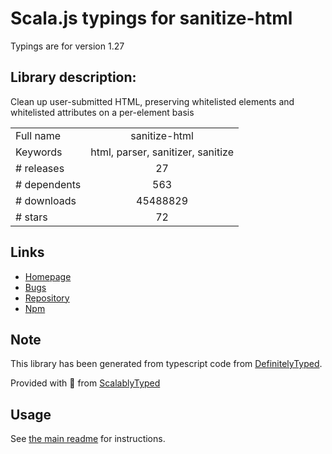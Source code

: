 
# Scala.js typings for sanitize-html

Typings are for version 1.27

## Library description:
Clean up user-submitted HTML, preserving whitelisted elements and whitelisted attributes on a per-element basis

|                    |                 |
| ------------------ | :-------------: |
| Full name          | sanitize-html |
| Keywords           | html, parser, sanitizer, sanitize |
| # releases         | 27 |
| # dependents       | 563 |
| # downloads        | 45488829 |
| # stars            | 72 |

## Links
- [Homepage](https://github.com/apostrophecms/sanitize-html#readme)
- [Bugs](https://github.com/apostrophecms/sanitize-html/issues)
- [Repository](https://github.com/apostrophecms/sanitize-html)
- [Npm](https://www.npmjs.com/package/sanitize-html)
    


## Note
This library has been generated from typescript code from [DefinitelyTyped](https://definitelytyped.org).

Provided with :purple_heart: from [ScalablyTyped](https://github.com/oyvindberg/ScalablyTyped)

## Usage
See [the main readme](../../readme.md) for instructions.


